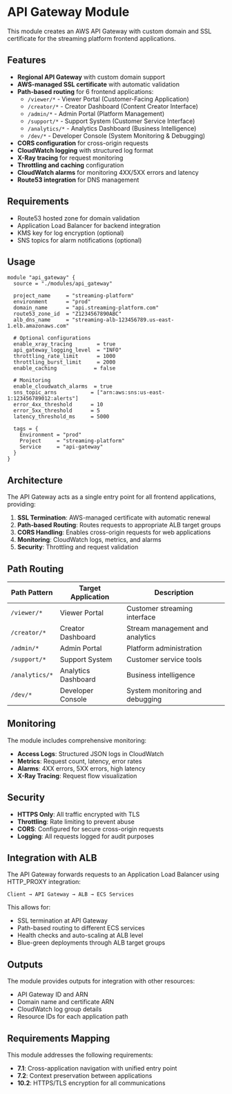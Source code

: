 # API Gateway Module

This module creates an AWS API Gateway with custom domain and SSL certificate for the streaming platform frontend applications.

## Features

- **Regional API Gateway** with custom domain support
- **AWS-managed SSL certificate** with automatic validation
- **Path-based routing** for 6 frontend applications:
  - `/viewer/*` - Viewer Portal (Customer-Facing Application)
  - `/creator/*` - Creator Dashboard (Content Creator Interface)
  - `/admin/*` - Admin Portal (Platform Management)
  - `/support/*` - Support System (Customer Service Interface)
  - `/analytics/*` - Analytics Dashboard (Business Intelligence)
  - `/dev/*` - Developer Console (System Monitoring & Debugging)
- **CORS configuration** for cross-origin requests
- **CloudWatch logging** with structured log format
- **X-Ray tracing** for request monitoring
- **Throttling and caching** configuration
- **CloudWatch alarms** for monitoring 4XX/5XX errors and latency
- **Route53 integration** for DNS management

## Requirements

- Route53 hosted zone for domain validation
- Application Load Balancer for backend integration
- KMS key for log encryption (optional)
- SNS topics for alarm notifications (optional)

## Usage

```hcl
module "api_gateway" {
  source = "./modules/api_gateway"

  project_name     = "streaming-platform"
  environment      = "prod"
  domain_name      = "api.streaming-platform.com"
  route53_zone_id  = "Z1234567890ABC"
  alb_dns_name     = "streaming-alb-123456789.us-east-1.elb.amazonaws.com"
  
  # Optional configurations
  enable_xray_tracing        = true
  api_gateway_logging_level  = "INFO"
  throttling_rate_limit      = 1000
  throttling_burst_limit     = 2000
  enable_caching            = false
  
  # Monitoring
  enable_cloudwatch_alarms  = true
  sns_topic_arns           = ["arn:aws:sns:us-east-1:123456789012:alerts"]
  error_4xx_threshold      = 10
  error_5xx_threshold      = 5
  latency_threshold_ms     = 5000
  
  tags = {
    Environment = "prod"
    Project     = "streaming-platform"
    Service     = "api-gateway"
  }
}
```

## Architecture

The API Gateway acts as a single entry point for all frontend applications, providing:

1. **SSL Termination**: AWS-managed certificate with automatic renewal
2. **Path-based Routing**: Routes requests to appropriate ALB target groups
3. **CORS Handling**: Enables cross-origin requests for web applications
4. **Monitoring**: CloudWatch logs, metrics, and alarms
5. **Security**: Throttling and request validation

## Path Routing

| Path Pattern | Target Application | Description |
|-------------|-------------------|-------------|
| `/viewer/*` | Viewer Portal | Customer streaming interface |
| `/creator/*` | Creator Dashboard | Stream management and analytics |
| `/admin/*` | Admin Portal | Platform administration |
| `/support/*` | Support System | Customer service tools |
| `/analytics/*` | Analytics Dashboard | Business intelligence |
| `/dev/*` | Developer Console | System monitoring and debugging |

## Monitoring

The module includes comprehensive monitoring:

- **Access Logs**: Structured JSON logs in CloudWatch
- **Metrics**: Request count, latency, error rates
- **Alarms**: 4XX errors, 5XX errors, high latency
- **X-Ray Tracing**: Request flow visualization

## Security

- **HTTPS Only**: All traffic encrypted with TLS
- **Throttling**: Rate limiting to prevent abuse
- **CORS**: Configured for secure cross-origin requests
- **Logging**: All requests logged for audit purposes

## Integration with ALB

The API Gateway forwards requests to an Application Load Balancer using HTTP_PROXY integration:

```
Client → API Gateway → ALB → ECS Services
```

This allows for:
- SSL termination at API Gateway
- Path-based routing to different ECS services
- Health checks and auto-scaling at ALB level
- Blue-green deployments through ALB target groups

## Outputs

The module provides outputs for integration with other resources:

- API Gateway ID and ARN
- Domain name and certificate ARN
- CloudWatch log group details
- Resource IDs for each application path

## Requirements Mapping

This module addresses the following requirements:

- **7.1**: Cross-application navigation with unified entry point
- **7.2**: Context preservation between applications
- **10.2**: HTTPS/TLS encryption for all communications